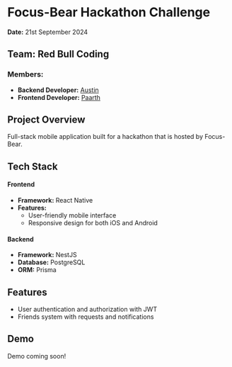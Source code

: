 # Focus-Bear Hackathon Challenge

**Date:** 21st September 2024

## Team: Red Bull Coding

### Members:

- **Backend Developer:** [Austin](https://github.com/V4N1LLA-1CE)
- **Frontend Developer:** [Paarth](https://github.com/PaarthSh4rma)

## Project Overview

Full-stack mobile application built for a hackathon that is hosted by Focus-Bear.

## Tech Stack

#### Frontend

- **Framework:** React Native
- **Features:**
  - User-friendly mobile interface
  - Responsive design for both iOS and Android

#### Backend

- **Framework:** NestJS
- **Database:** PostgreSQL
- **ORM:** Prisma

## Features

- User authentication and authorization with JWT
- Friends system with requests and notifications

## Demo

Demo coming soon!
